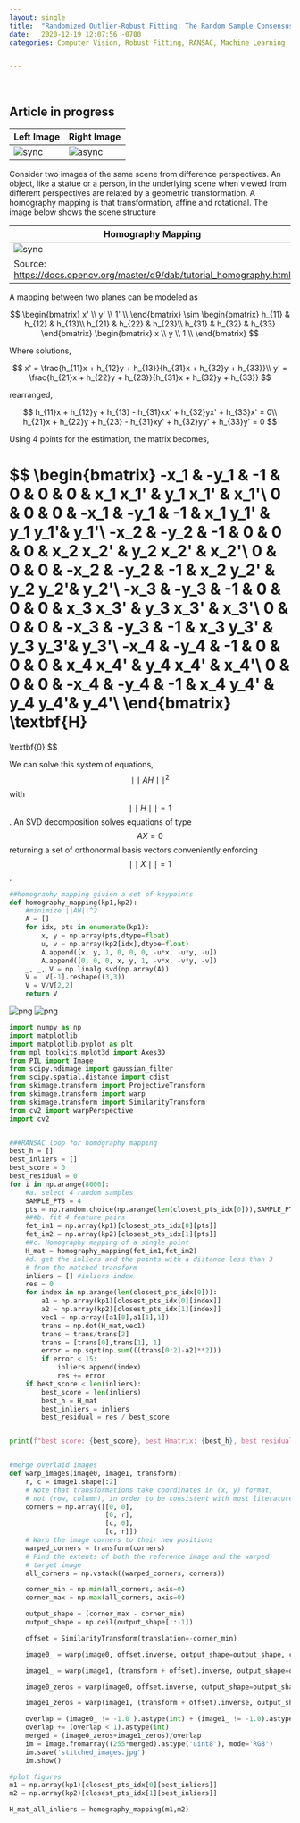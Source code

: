 ```yaml
---
layout: single
title:  "Randomized Outlier-Robust Fitting: The Random Sample Consensus (RANSAC) Learning Algorithm Applied to Image Stitching from Scratch"
date:   2020-12-19 12:07:56 -0700
categories: Computer Vision, Robust Fitting, RANSAC, Machine Learning


---
```


<link rel="stylesheet" type="text/css" href="../semantic/semantic.min.css">
<script
src="https://code.jquery.com/jquery-3.1.1.min.js"
integrity="sha256-hVVnYaiADRTO2PzUGmuLJr8BLUSjGIZsDYGmIJLv2b8="
crossorigin="anonymous"></script>
<script src="../semantic/semantic.min.js">
</script>

<script src="https://cdn.mathjax.org/mathjax/latest/MathJax.js?config=TeX-AMS-MML_HTMLorMML" type="text/javascript"></script>


<br>

## Article in progress




| Left Image | Right Image |
|-------------|--------------|
| ![sync](/assets/images/ransac/left.jpg) | ![async](/assets/images/ransac/right.jpg)|




Consider two images of the same scene from difference perspectives.
An object, like a statue or a person, in the underlying scene when viewed from different perspectives are related by a geometric transformation. A homography mapping is that transformation, affine and rotational. The image below shows the scene structure


| Homography Mapping |
|-------------|
| ![sync](/assets/images/ransac/homography_mapping.jpg)     |
|Source: https://docs.opencv.org/master/d9/dab/tutorial_homography.html|


A mapping between two planes can be modeled as

$$
\begin{bmatrix}
x' \\
y' \\
1' \\
\end{bmatrix}	
\sim
\begin{bmatrix}
h_{11} & h_{12} & h_{13}\\
h_{21} & h_{22} & h_{23}\\
h_{31} & h_{32} & h_{33}
\end{bmatrix}	
\begin{bmatrix}
x \\
y \\
1 \\
\end{bmatrix}	
$$


Where solutions, 

$$
x' = \frac{h_{11}x + h_{12}y  + h_{13}}{h_{31}x + h_{32}y  + h_{33}}\\
y' = \frac{h_{21}x + h_{22}y  + h_{23}}{h_{31}x + h_{32}y  + h_{33}}
$$

rearranged,

$$
h_{11}x + h_{12}y + h_{13} - h_{31}xx' + h_{32}yx' + h_{33}x' = 0\\
h_{21}x + h_{22}y + h_{23} - h_{31}xy' + h_{32}yy' + h_{33}y' = 0
$$

Using 4 points for the estimation, the matrix becomes, 

$$
\begin{bmatrix}
-x_1 & -y_1 & -1 & 0 & 0 & 0 & x_1 x_1' & y_1 x_1' & x_1'\\
0 & 0 & 0 & -x_1 & -y_1 & -1 &  x_1 y_1' & y_1 y_1'& y_1'\\
-x_2 & -y_2 & -1 & 0 & 0 & 0 & x_2 x_2' & y_2 x_2' & x_2'\\
0 & 0 & 0 & -x_2 & -y_2 & -1 &  x_2 y_2' & y_2 y_2'& y_2'\\
-x_3 & -y_3 & -1 & 0 & 0 & 0 & x_3 x_3' & y_3 x_3' & x_3'\\
0 & 0 & 0 & -x_3 & -y_3 & -1 &  x_3 y_3' & y_3 y_3'& y_3'\\
-x_4 & -y_4 & -1 & 0 & 0 & 0 & x_4 x_4' & y_4 x_4' & x_4'\\
0 & 0 & 0 & -x_4 & -y_4 & -1 &  x_4 y_4' & y_4 y_4'& y_4'\\
\end{bmatrix}	
\textbf{H}
=
\textbf{0}
$$

We can solve this system of equations,  $$\mid\mid AH\mid\mid^2 $$ with $$ \mid\mid H\mid\mid=1$$. An SVD decomposition solves equations of type $$AX=0$$ returning a set of orthonormal basis vectors conveniently enforcing $$ \mid\mid X\mid\mid=1$$. 




```python
##homography mapping givien a set of keypoints
def homography_mapping(kp1,kp2):
    #minimize ||AH||^2
    A = []
    for idx, pts in enumerate(kp1):
        x, y = np.array(pts,dtype=float)
        u, v = np.array(kp2[idx],dtype=float)
        A.append([x, y, 1, 0, 0, 0, -u*x, -u*y, -u])
        A.append([0, 0, 0, x, y, 1, -v*x, -v*y, -v])
    _, _, V = np.linalg.svd(np.array(A))
    V =  V[-1].reshape((3,3))
    V = V/V[2,2]
    return V
```



![png](/assets/images/ransac/matched_keypoints.png)
![png](/assets/images/ransac/merged.png)






```python
import numpy as np
import matplotlib
import matplotlib.pyplot as plt
from mpl_toolkits.mplot3d import Axes3D
from PIL import Image
from scipy.ndimage import gaussian_filter
from scipy.spatial.distance import cdist
from skimage.transform import ProjectiveTransform
from skimage.transform import warp
from skimage.transform import SimilarityTransform
from cv2 import warpPerspective
import cv2

```









```python

###RANSAC loop for homography mapping
best_h = []
best_inliers = []
best_score = 0
best_residual = 0
for i in np.arange(8000):
    #a. select 4 random samples
    SAMPLE_PTS = 4
    pts = np.random.choice(np.arange(len(closest_pts_idx[0])),SAMPLE_PTS,replace=False)
    ###b. fit 4 feature pairs
    fet_im1 = np.array(kp1)[closest_pts_idx[0][pts]]
    fet_im2 = np.array(kp2)[closest_pts_idx[1][pts]]
    ##c. Homography mapping of a single point
    H_mat = homography_mapping(fet_im1,fet_im2)
    #d. get the inliers and the points with a distance less than 3
    # from the matched transform
    inliers = [] #inliers index
    res = 0
    for index in np.arange(len(closest_pts_idx[0])):
        a1 = np.array(kp1)[closest_pts_idx[0][index]]
        a2 = np.array(kp2)[closest_pts_idx[1][index]]
        vec1 = np.array([a1[0],a1[1],1])
        trans = np.dot(H_mat,vec1)
        trans = trans/trans[2]
        trans = [trans[0],trans[1], 1]
        error = np.sqrt(np.sum(((trans[0:2]-a2)**2)))
        if error < 15:
            inliers.append(index)
            res += error
    if best_score < len(inliers):
        best_score = len(inliers)
        best_h = H_mat
        best_inliers = inliers 
        best_residual = res / best_score


print(f"best score: {best_score}, best Hmatrix: {best_h}, best residual: {best_residual}")



```


```python
#merge overlaid images 
def warp_images(image0, image1, transform):
    r, c = image1.shape[:2]
    # Note that transformations take coordinates in (x, y) format,
    # not (row, column), in order to be consistent with most literature
    corners = np.array([[0, 0],
                        [0, r],
                        [c, 0],
                        [c, r]])
    # Warp the image corners to their new positions
    warped_corners = transform(corners)
    # Find the extents of both the reference image and the warped
    # target image
    all_corners = np.vstack((warped_corners, corners))

    corner_min = np.min(all_corners, axis=0)
    corner_max = np.max(all_corners, axis=0)

    output_shape = (corner_max - corner_min)
    output_shape = np.ceil(output_shape[::-1])

    offset = SimilarityTransform(translation=-corner_min)

    image0_ = warp(image0, offset.inverse, output_shape=output_shape, cval=-1)

    image1_ = warp(image1, (transform + offset).inverse, output_shape=output_shape, cval=-1)

    image0_zeros = warp(image0, offset.inverse, output_shape=output_shape, cval=0)

    image1_zeros = warp(image1, (transform + offset).inverse, output_shape=output_shape, cval=0)

    overlap = (image0_ != -1.0 ).astype(int) + (image1_ != -1.0).astype(int)
    overlap += (overlap < 1).astype(int)
    merged = (image0_zeros+image1_zeros)/overlap
    im = Image.fromarray((255*merged).astype('uint8'), mode='RGB')
    im.save('stitched_images.jpg')
    im.show()

```

```python
#plot figures
m1 = np.array(kp1)[closest_pts_idx[0][best_inliers]]
m2 = np.array(kp2)[closest_pts_idx[1][best_inliers]]

H_mat_all_inliers = homography_mapping(m1,m2)

```


